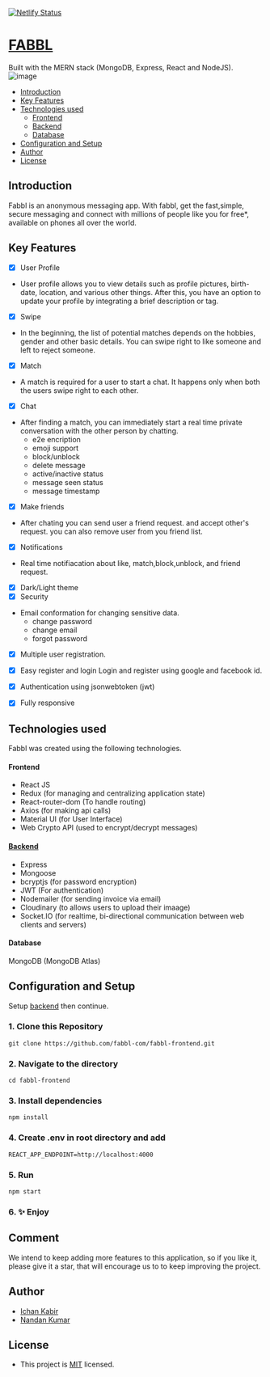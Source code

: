 [![Netlify Status](https://api.netlify.com/api/v1/badges/773e8526-2882-49ef-b807-f9227e95e845/deploy-status)](https://app.netlify.com/sites/fabbl/deploys)

# [FABBL](https://fabbl.social/)
Built with the MERN stack (MongoDB, Express, React and NodeJS).
![image](https://user-images.githubusercontent.com/63586628/157425055-236ae97c-2ecc-40e6-8eb2-4e48f5dff988.png)

  * [Introduction](#introduction)
  * [Key Features](#key-features)
  * [Technologies used](#technologies-used)
      - [Frontend](#frontend)
      - [Backend](#backend)
      - [Database](#database)
  * [Configuration and Setup](#configuration-and-setup)
  * [Author](#author)
  * [License](#license)

## Introduction
Fabbl is an anonymous messaging app. With fabbl, get the fast,simple, secure messaging and connect with millions of people like you for free*, available on phones all over the world.

## Key Features

- [x] User Profile

* User profile allows you to view details such as profile pictures, birth-date, location, and various other things.
After this, you have an option to update your profile by integrating a brief description or tag.

- [x] Swipe
* In the beginning, the list of potential matches depends on the hobbies, gender and other basic details.
You can swipe right to like someone and left to reject someone.
- [x] Match
* A match is required for a user to start a chat. It happens only when both the users swipe right to each other.
- [x] Chat
* After finding a match, you can immediately start a real time private conversation with the other person by chatting.
  - e2e encription
  - emoji support
  - block/unblock
  - delete message
  - active/inactive status
  - message seen status
  - message timestamp
- [x] Make friends
* After chating you can send user a friend request. and accept other's request. you can also remove user from you friend list.
- [x] Notifications
* Real time notifiacation about like, match,block,unblock, and friend request.
- [x] Dark/Light theme
- [x] Security
* Email conformation for changing sensitive data.
   - change password
   - change email
   - forgot password
- [x] Multiple user registration.
- [x] Easy register and login
Login and register using google and facebook id.
- [x] Authentication using jsonwebtoken (jwt)
- [x] Fully responsive



## Technologies used
Fabbl was created using the following technologies.

#### Frontend

- React JS
- Redux (for managing and centralizing application state)
- React-router-dom (To handle routing)
- Axios (for making api calls)
- Material UI (for User Interface)
- Web Crypto API (used to encrypt/decrypt messages)

#### [Backend](https://github.com/fabbl-com/fabbl-backend)

- Express
- Mongoose
- bcryptjs (for password encryption)
- JWT (For authentication)
- Nodemailer (for sending invoice via email)
- Cloudinary (to allows users to upload their imaage)
- Socket.IO (for realtime, bi-directional communication between web clients and servers)

#### Database
MongoDB (MongoDB Atlas)

## Configuration and Setup
Setup [backend](https://github.com/fabbl-com/fabbl-backend#configuration-and-setup) then continue.

### 1\. Clone this Repository

```
git clone https://github.com/fabbl-com/fabbl-frontend.git 
```

### 2\. Navigate to the directory

```
cd fabbl-frontend
```

### 3\. Install dependencies

```
npm install
```
### 4\. Create .env in root directory and add
``` 
REACT_APP_ENDPOINT=http://localhost:4000
```

### 5\. Run

```
npm start
```

### 6\. ✨ Enjoy


## Comment
We intend to keep adding more features to this application, so if you like it, please give it a star, that will encourage us to 
to keep improving the project.

## Author
- [Ichan Kabir](https://github.com/ikabir21)
- [Nandan Kumar](https://github.com/nandan-shah)

## License
- This project is [MIT](https://github.com/fabbl-com/fabbl-frontend/blob/main/LICENSE) licensed.
